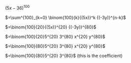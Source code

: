 ${(5x-36)}^{100}$

$=\sum^{100}_{k=0} \binom{100}{k}{(5x)}^k {(-3y)}^{n-k}$

$=\binom{100}{20}{(5x)}^{20} {(-3y)}^{80}$

$=\binom{100}{20}5^{20} 3^{80} x^{20} y^{80}$

$=\binom{100}{80}5^{20} 3^{80} x^{20} y^{80}$ 

$=\binom{100}{80}5^{20} 3^{80}$ (this is the coefficient)